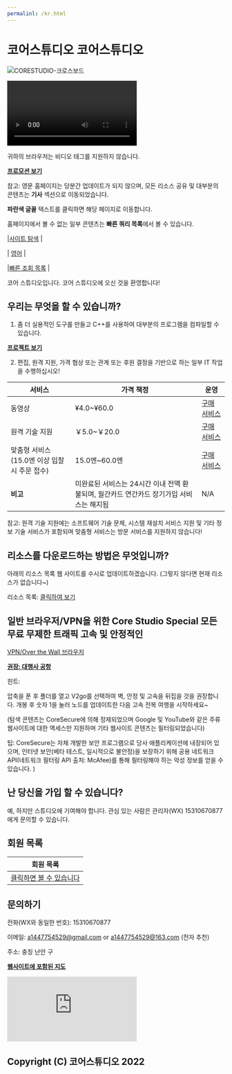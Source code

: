 ```yaml
---
permalinl: /kr.html
---
```


# 코어스튜디오 코어스튜디오

![CORESTUDIO-크로스보드](https://user-images.githubusercontent.com/102907913/173843892-39ca58a2-8667-4951-8e5d-49f4328c7df4.png)

<video src="https://download.kstore.space/download/2719/xcp.mp4" type="video/mp4" autoplay="autoplay" controls="contorls" loop="-1"><p> 귀하의 브라우저는 비디오 태그를 지원하지 않습니다.</p></video>

**[프로모션 보기](/v/xc)**

참고: 영문 홈페이지는 당분간 업데이트가 되지 않으며, 모든 리소스 공유 및 대부분의 콘텐츠는 **기사** 섹션으로 이동되었습니다.

**파란색 글꼴** 텍스트를 클릭하면 해당 페이지로 이동합니다.

홈페이지에서 볼 수 없는 일부 콘텐츠는 **빠른 쿼리 목록**에서 볼 수 있습니다.

|[사이트 탐색](/websitemap) |

| [영어](https://corestudi0.github.io/en) |

|[빠른 조회 목록](/list) |

코어 스튜디오입니다. 코어 스튜디오에 오신 것을 환영합니다!

## 우리는 무엇을 할 수 있습니까?
1. 좀 더 실용적인 도구를 만들고 C++를 사용하여 대부분의 프로그램을 컴파일할 수 있습니다.

[**프로젝트 보기**](https://www.123pan.com/s/dUF9-CDkw3)

2. 편집, 원격 지원, 가격 협상 또는 관계 또는 후원 결정을 기반으로 하는 일부 IT 작업을 수행하십시오!

| **서비스** | **가격 책정** | 운영 |
| --------- | -------- | ----- |
| 동영상 | ¥4.0~¥60.0 | [구매 서비스](/service) |
| 원격 기술 지원 | ￥5.0~￥20.0 | [구매 서비스](/service) |
| 맞춤형 서비스(15.0엔 이상 입찰 시 주문 접수) | 15.0엔~60.0엔 | [구매 서비스](/service) |
| **비고** | 미완료된 서비스는 24시간 이내 전액 환불되며, 월간카드 연간카드 장기가입 서비스는 해지됨 | N/A |

참고: 원격 기술 지원에는 소프트웨어 기술 문제, 시스템 재설치 서비스 지원 및 기타 정보 기술 서비스가 포함되며 맞춤형 서비스는 방문 서비스를 지원하지 않습니다!

## 리소스를 다운로드하는 방법은 무엇입니까?
아래의 리소스 목록 웹 사이트를 수시로 업데이트하겠습니다. (그렇지 않다면 현재 리소스가 없습니다~)

리소스 목록: [클릭하여 보기](https://www.123pan.com/s/dUF9-Pskw3)

## 일반 브라우저/VPN을 위한 Core Studio Special 모든 무료 무제한 트래픽 고속 및 안정적인

[VPN/Over the Wall 브라우저](/article/fanqiang)

**[권장: 대행사 공항](/article/PROXYairportservice)**

힌트:

압축을 푼 후 폴더를 열고 V2go를 선택하여 벽, 안정 및 고속을 뒤집을 것을 권장합니다. 개봉 후 숫자 1을 눌러 노드를 업데이트한 다음 고속 전복 여행을 시작하세요~

(탐색 콘텐츠는 CoreSecure에 의해 정제되었으며 Google 및 YouTube와 같은 주류 웹사이트에 대한 액세스만 지원하며 기타 웹사이트 콘텐츠는 필터링되었습니다)

팁: CoreSecure는 자체 개발한 보안 프로그램으로 당사 애플리케이션에 내장되어 있으며, 인터넷 보안(베타 테스트, 일시적으로 불안정)을 보장하기 위해 공용 네트워크 API(네트워크 필터링 API 출처: McAfee)를 통해 필터링해야 하는 악성 정보를 얻을 수 있습니다. )

## 난 당신을 가입 할 수 있습니다?
예, 하지만 스튜디오에 기여해야 합니다. 관심 있는 사람은 관리자(WX) 15310670877에게 문의할 수 있습니다.

## 회원 목록

|회원 목록 |
| ------ |
| [클릭하면 볼 수 있습니다](/about/members) |

## 문의하기

전화(WX와 동일한 번호): 15310670877

이메일: a1447754529@gmail.com or a1447754529@163.com (전자 추천)

주소: 충칭 난안 구

**[웹사이트에 포함된 지도](/webmapAPI)**

<iframe 너비="800" 높이="540" frameborder="0" src="https://cn.bing.com/maps/embed?h=540&w=800&cp=nxjhg5swp5zr&lvl=17&typ=d&sty=r&src=SHELL&FORM= MBEDV8" scrolling="no"></iframe>

## Copyright (C) 코어스튜디오 2022
